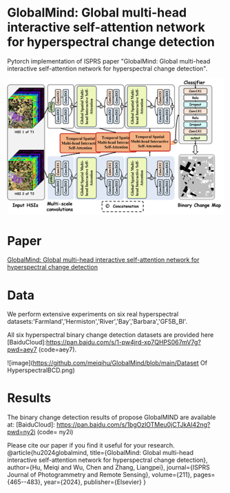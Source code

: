 # GlobalMind: Global multi-head interactive self-attention network for hyperspectral change detection
Pytorch implementation of ISPRS paper "GlobalMind: Global multi-head interactive self-attention network for hyperspectral change detection".


![image](https://github.com/meiqihu/GlobalMind/blob/main/GlobalMind.png)
# Paper
[GlobalMind: Global multi-head interactive self-attention network for hyperspectral change detection](https://www.sciencedirect.com/science/article/pii/S0924271624001539)

# Data
We perform extensive experiments on six real hyperspectral datasets:'Farmland','Hermiston','River','Bay','Barbara','GF5B_BI'.

All six hyperspectral binary change detection datasets are provided here [BaiduCloud]:https://pan.baidu.com/s/1-pw4jrd-xp7QHPS067mV7g?pwd=aey7 (code=aey7).

![image](https://github.com/meiqihu/GlobalMind/blob/main/Dataset Of HyperspectralBCD.png)

# Results
The binary change detection results of propose GlobalMIND are available at: [BaiduCloud]: https://pan.baidu.com/s/1bgOzlOTMeu0jCTJkAl42ng?pwd=ny2i (code= ny2i)


Please cite our paper if you find it useful for your research.
@article{hu2024globalmind,
  title={GlobalMind: Global multi-head interactive self-attention network for hyperspectral change detection},
  author={Hu, Meiqi and Wu, Chen and Zhang, Liangpei},
  journal={ISPRS Journal of Photogrammetry and Remote Sensing},
  volume={211},
  pages={465--483},
  year={2024},
  publisher={Elsevier}
}
